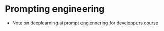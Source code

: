 # Prompting engineering

- Note on deeplearning.ai [prompt engiennering for developpers
  course](../46)
